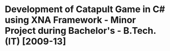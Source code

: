 # Development of Catapult Game in C# using XNA Framework - Minor Project during Bachelor's - B.Tech. (IT) [2009-13]
